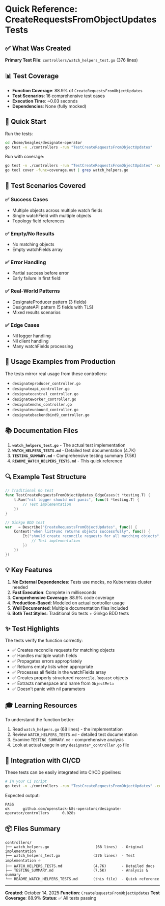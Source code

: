 # Quick Reference: CreateRequestsFromObjectUpdates Tests

## ✅ What Was Created

**Primary Test File**: `controllers/watch_helpers_test.go` (376 lines)

## 📊 Test Coverage

- **Function Coverage**: 88.9% of `CreateRequestsFromObjectUpdates`
- **Test Scenarios**: 16 comprehensive test cases
- **Execution Time**: ~0.03 seconds
- **Dependencies**: None (fully mocked)

## 🚀 Quick Start

Run the tests:
```bash
cd /home/beagles/designate-operator
go test -v ./controllers -run "TestCreateRequestsFromObjectUpdates"
```

Run with coverage:
```bash
go test -v ./controllers -run "TestCreateRequestsFromObjectUpdates" -coverprofile=coverage.out
go tool cover -func=coverage.out | grep watch_helpers.go
```

## 📝 Test Scenarios Covered

### ✅ Success Cases
- Multiple objects across multiple watch fields
- Single watchField with multiple objects
- Topology field references

### ✅ Empty/No Results
- No matching objects
- Empty watchFields array

### ✅ Error Handling
- Partial success before error
- Early failure in first field

### ✅ Real-World Patterns
- DesignateProducer pattern (3 fields)
- DesignateAPI pattern (5 fields with TLS)
- Mixed results scenarios

### ✅ Edge Cases
- Nil logger handling
- Nil client handling
- Many watchFields processing

## 🎯 Usage Examples from Production

The tests mirror real usage from these controllers:
- `designateproducer_controller.go`
- `designateapi_controller.go`
- `designatecentral_controller.go`
- `designateworker_controller.go`
- `designatemdns_controller.go`
- `designateunbound_controller.go`
- `designatebackendbind9_controller.go`

## 📚 Documentation Files

1. **`watch_helpers_test.go`** - The actual test implementation
2. **`WATCH_HELPERS_TESTS.md`** - Detailed test documentation (4.7K)
3. **`TESTING_SUMMARY.md`** - Comprehensive testing summary (7.5K)
4. **`README_WATCH_HELPERS_TESTS.md`** - This quick reference

## 🔍 Example Test Structure

```go
// Traditional Go test
func TestCreateRequestsFromObjectUpdates_EdgeCases(t *testing.T) {
    t.Run("nil logger should not panic", func(t *testing.T) {
        // Test implementation
    })
}

// Ginkgo BDD test
var _ = Describe("CreateRequestsFromObjectUpdates", func() {
    Context("when listFunc returns objects successfully", func() {
        It("should create reconcile requests for all matching objects", func() {
            // Test implementation
        })
    })
})
```

## 💡 Key Features

1. **No External Dependencies**: Tests use mocks, no Kubernetes cluster needed
2. **Fast Execution**: Complete in milliseconds
3. **Comprehensive Coverage**: 88.9% code coverage
4. **Production-Based**: Modeled on actual controller usage
5. **Well Documented**: Multiple documentation files included
6. **Both Test Styles**: Traditional Go tests + Ginkgo BDD tests

## ✨ Test Highlights

The tests verify the function correctly:
- ✅ Creates reconcile requests for matching objects
- ✅ Handles multiple watch fields
- ✅ Propagates errors appropriately
- ✅ Returns empty lists when appropriate
- ✅ Processes all fields in the watchFields array
- ✅ Creates properly structured `reconcile.Request` objects
- ✅ Extracts namespace and name from `ObjectMeta`
- ✅ Doesn't panic with nil parameters

## 🎓 Learning Resources

To understand the function better:
1. Read `watch_helpers.go` (68 lines) - the implementation
2. Review `WATCH_HELPERS_TESTS.md` - detailed test documentation
3. Examine `TESTING_SUMMARY.md` - comprehensive analysis
4. Look at actual usage in any `designate*_controller.go` file

## 🔧 Integration with CI/CD

These tests can be easily integrated into CI/CD pipelines:
```bash
# In your CI script
go test -v ./controllers -run "TestCreateRequestsFromObjectUpdates" -cover
```

Expected output:
```
PASS
ok      github.com/openstack-k8s-operators/designate-operator/controllers      0.028s
```

## 📦 Files Summary

```
controllers/
├── watch_helpers.go                     (68 lines)  - Original implementation
├── watch_helpers_test.go               (376 lines)  - Test implementation ⭐
├── WATCH_HELPERS_TESTS.md              (4.7K)       - Detailed docs
├── TESTING_SUMMARY.md                  (7.5K)       - Analysis & summary
└── README_WATCH_HELPERS_TESTS.md       (this file)  - Quick reference
```

---

**Created**: October 14, 2025
**Function**: `CreateRequestsFromObjectUpdates`
**Test Coverage**: 88.9%
**Status**: ✅ All tests passing